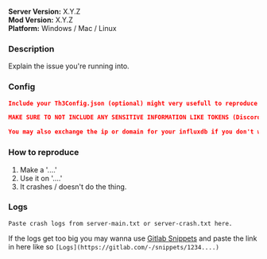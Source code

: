 **Server Version:** X.Y.Z  
**Mod Version:** X.Y.Z  
**Platform:** Windows / Mac / Linux

### Description

Explain the issue you're running into.

### Config

```json
Include your Th3Config.json (optional) might very usefull to reproduce the issue.

MAKE SURE TO NOT INCLUDE ANY SENSITIVE INFORMATION LIKE TOKENS (Discord/Influxdb)

You may also exchange the ip or domain for your influxdb if you don't want to share it (example.com).

```

### How to reproduce

1. Make a '....'
2. Use it on '....'
3. It crashes / doesn't do the thing.

### Logs

```
Paste crash logs from server-main.txt or server-crash.txt here.
```

If the logs get too big you may wanna use [Gitlab Snippets](https://gitlab.com/-/snippets/new) and paste the link in here like so `[Logs](https://gitlab.com/-/snippets/1234....)`
